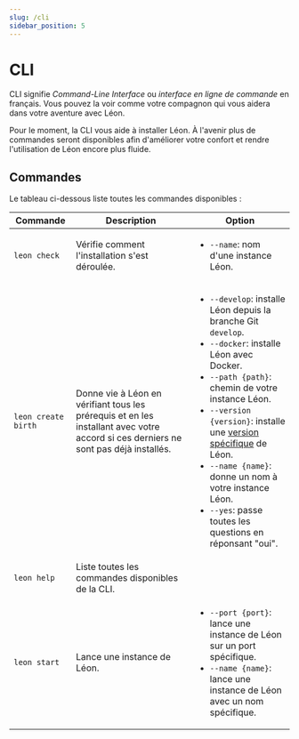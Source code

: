 ```yaml
---
slug: /cli
sidebar_position: 5
---
```


# CLI

CLI signifie *Command-Line Interface* ou *interface en ligne de commande* en français. Vous pouvez la voir comme votre compagnon qui vous aidera dans votre aventure avec Léon.

Pour le moment, la CLI vous aide à installer Léon. À l'avenir plus de commandes seront disponibles afin d'améliorer votre confort et rendre l'utilisation de Léon encore plus fluide.

## Commandes

Le tableau ci-dessous liste toutes les commandes disponibles :

| Commande                                 | Description             | Option |
| ----------------------------------------|--------------------|---|
| `leon check`            | Vérifie comment l'installation s'est déroulée.       | <ul><li>`--name`: nom d'une instance Léon.</li></ul> |
| `leon create birth`            | Donne vie à Léon en vérifiant tous les prérequis et en les installant avec votre accord si ces derniers ne sont pas déjà installés. | <ul><li>`--develop`: installe Léon depuis la branche Git `develop`.</li><li>`--docker`: installe Léon avec Docker.</li><li>`--path {path}`: chemin de votre instance Léon.</li><li>`--version {version}`: installe une [version spécifique](https://github.com/leon-ai/leon/releases) de Léon.</li><li>`--name {name}`: donne un nom à votre instance Léon.</li><li>`--yes`: passe toutes les questions en réponsant "oui".</li></ul> |
| `leon help`          | Liste toutes les commandes disponibles de la CLI.       | |
| `leon start`          | Lance une instance de Léon.       | <ul><li>`--port {port}`: lance une instance de Léon sur un port spécifique.</li><li>`--name {name}`: lance une instance de Léon avec un nom spécifique.</li></ul> |
